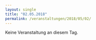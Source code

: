 ```yaml
---
layout: single
title: "02.05.2018"
permalink: /veranstaltungen/2018/05/02/
---
```


Keine Veranstaltung an diesem Tag.
